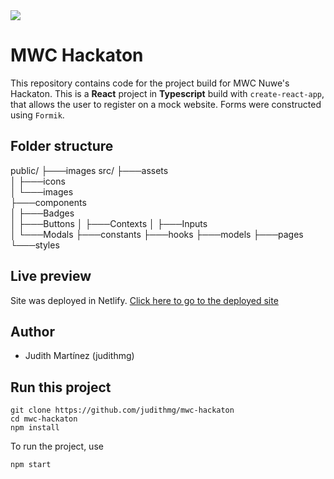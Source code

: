 <img src="https://nuwe.io/_next/image?url=%2Flogo_color.png&w=64&q=75"/>


# MWC Hackaton

This repository contains code for the project build for MWC Nuwe's Hackaton. This is a **React** project in **Typescript** build with `create-react-app`, that allows the user to register on a mock website. Forms were constructed using `Formik`. 

## Folder structure

public/
├───images
src/
├───assets      
│   ├───icons   
│   └───images  
├───components  
│   ├───Badges  
│   ├───Buttons 
│   ├───Contexts
│   ├───Inputs  
│   └───Modals
├───constants
├───hooks
├───models
├───pages
└───styles

## Live preview

Site was deployed in Netlify. 
[Click here to go to the deployed site](https://judith-mwc.netlify.app/)

## Author
- Judith Martínez (judithmg)

## Run this project

```
git clone https://github.com/judithmg/mwc-hackaton
cd mwc-hackaton
npm install
```

To run the project, use
```
npm start
```

